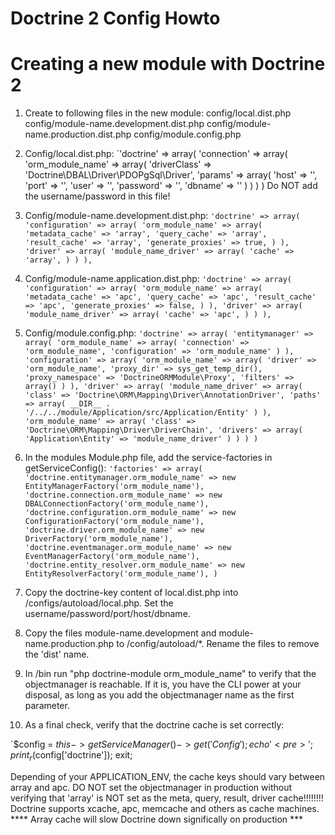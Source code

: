 Doctrine 2 Config Howto
=======================

Creating a new module with Doctrine 2
=====================================

1. Create to following files in the new module:
    config/local.dist.php
    config/module-name.development.dist.php
    config/module-name.production.dist.php
    config/module.config.php


1. Config/local.dist.php: 
    `'doctrine' => array(
        'connection' => array(
            'orm_module_name' => array(
                'driverClass' => 'Doctrine\DBAL\Driver\PDOPgSql\Driver',
                'params' => array(
                    'host' => '',
                    'port' => '',
                    'user' => '',
                    'password' => '',
                    'dbname' => ''
                )
            )
        )
    )
Do NOT add the username/password in this file!

2. Config/module-name.development.dist.php:
    `'doctrine' => array(
        'configuration' => array(
            'orm_module_name' => array(
                'metadata_cache' => 'array',
                'query_cache' => 'array',
                'result_cache' => 'array',
                'generate_proxies' => true,
            )
        ),
        'driver' => array(
            'module_name_driver' => array(
                'cache' => 'array',
            )
        )
    ),`

3. Config/module-name.application.dist.php:
    `'doctrine' => array(
        'configuration' => array(
            'orm_module_name' => array(
                'metadata_cache' => 'apc',
                'query_cache' => 'apc',
                'result_cache' => 'apc',
                'generate_proxies' => false,
            )
        ),
        'driver' => array(
            'module_name_driver' => array(
                'cache' => 'apc',
            )
        )
    ),`

4. Config/module.config.php:
    `'doctrine' => array(
        'entitymanager' => array(
            'orm_module_name' => array(
                'connection' => 'orm_module_name',
                'configuration' => 'orm_module_name'
            )
        ),
        'configuration' => array(
            'orm_module_name' => array(
                'driver' => 'orm_module_name',
                'proxy_dir' => sys_get_temp_dir(),
                'proxy_namespace' => 'DoctrineORMModule\Proxy',
                'filters' => array()
            )
        ),
        'driver' => array(
            'module_name_driver' => array(
                'class' => 'Doctrine\ORM\Mapping\Driver\AnnotationDriver',
                'paths' => array(
                    __DIR__ . '/../../module/Application/src/Application/Entity'
                )
            ),
            'orm_module_name' => array(
                'class' => 'Doctrine\ORM\Mapping\Driver\DriverChain',
                'drivers' => array(
                    'Application\Entity' => 'module_name_driver'
                )
            )
        )
    )`

5. In the modules Module.php file, add the service-factories in getServiceConfig():
`'factories' => array(
                'doctrine.entitymanager.orm_module_name' => new EntityManagerFactory('orm_module_name'),
                'doctrine.connection.orm_module_name' => new DBALConnectionFactory('orm_module_name'),
                'doctrine.configuration.orm_module_name' => new ConfigurationFactory('orm_module_name'),
                'doctrine.driver.orm_module_name' => new DriverFactory('orm_module_name'),
                'doctrine.eventmanager.orm_module_name' => new EventManagerFactory('orm_module_name'),
                'doctrine.entity_resolver.orm_module_name' => new EntityResolverFactory('orm_module_name'),
            )`


6. Copy the doctrine-key content of local.dist.php into /configs/autoload/local.php. Set the username/password/port/host/dbname.
7. Copy the files module-name.development and module-name.production.php to /config/autoload/*. Rename the files to remove the 'dist' name.

8. In /bin run "php doctrine-module orm_module_name" to verify that the objectmanager is reachable. If it is, you have the 
CLI power at your disposal, as long as you add the objectmanager name as the first parameter.

9. As a final check, verify that the doctrine cache is set correctly:

`$config = $this->getServiceManager()->get('Config');
echo '<pre>';
print_r($config['doctrine']);
exit;

Depending of your APPLICATION_ENV, the cache keys should vary between array and apc. DO NOT set the objectmanager in production 
without verifying that 'array' is NOT set as the meta, query, result, driver cache!!!!!!!! 
Doctrine supports xcache, apc, memcache and others as cache machines. 
**** Array cache will slow Doctrine down significally on production ***




